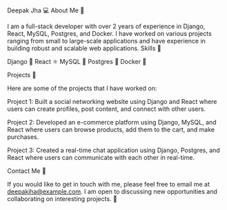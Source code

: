 Deepak Jha :computer:
About Me :wave:

I am a full-stack developer with over 2 years of experience in Django, React, MySQL, Postgres, and Docker. I have worked on various projects ranging from small to large-scale applications and have experience in building robust and scalable web applications.
Skills :muscle:

Django :snake:
React :atom_symbol:
MySQL :floppy_disk:
Postgres :elephant:
Docker :whale:

Projects :rocket:

Here are some of the projects that I have worked on:

Project 1: Built a social networking website using Django and React where users can create profiles, post content, and connect with other users.

Project 2: Developed an e-commerce platform using Django, MySQL, and React where users can browse products, add them to the cart, and make purchases.

Project 3: Created a real-time chat application using Django, Postgres, and React where users can communicate with each other in real-time.

Contact Me :email:

If you would like to get in touch with me, please feel free to email me at deepakjha@example.com. I am open to discussing new opportunities and collaborating on interesting projects. :rocket:

